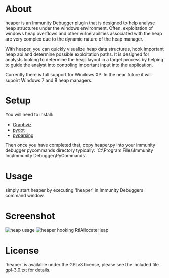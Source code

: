 About
=====

heaper is an Immunity Debugger plugin that is designed to help analyse heap structures under the windows environment. Often, exploitation of windows heap overflows and other vulnerabilities associated with the heap are very complex due to the dynamic nature of the heap manager.

With heaper, you can quickly visualize heap data structures, hook important heap api and determine possible exploitation paths. It is designed for analysts looking to determine the heap layout in a target process by helping to guide the analyst into controling important input into the application.

Currently there is full support for Windows XP. In the near future it will supoirt Windows 7 and 8 heap managers.

Setup
=====

You will need to install:
- [Graphviz](http://www.graphviz.org/Download.php)
- [pydot](http://code.google.com/p/pydot/)
- [pyparsing](http://sourceforge.net/projects/pyparsing/)

Then once you have completed that, copy heaper.py into your immunity debugger pycommands directory typically: 'C:\Program Files\Immunity Inc\Immunity Debugger\PyCommands\'.

Usage
=====

simply start heaper by executing '!heaper' in Immunity Debuggers command window.

Screenshot
==========

![heap usage](https://github.com/mrmee/heaper/raw/master/heaper_usage.png "heaper usage")
![heaper hooking RtlAllocateHeap](https://github.com/mrmee/heaper/raw/master/heaper_example.png "heaper hooking RtlAllocateHeap")

License
=======

'heaper' is available under the GPLv3 license, please see the included file gpl-3.0.txt for details.
